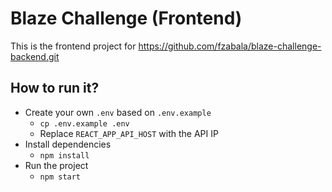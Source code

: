 # Blaze Challenge (Frontend)

This is the frontend project for https://github.com/fzabala/blaze-challenge-backend.git

## How to run it?

- Create your own `.env` based on `.env.example`
  - `cp .env.example .env`
  - Replace `REACT_APP_API_HOST` with the API IP
- Install dependencies
  - `npm install`
- Run the project
  - `npm start`
  
